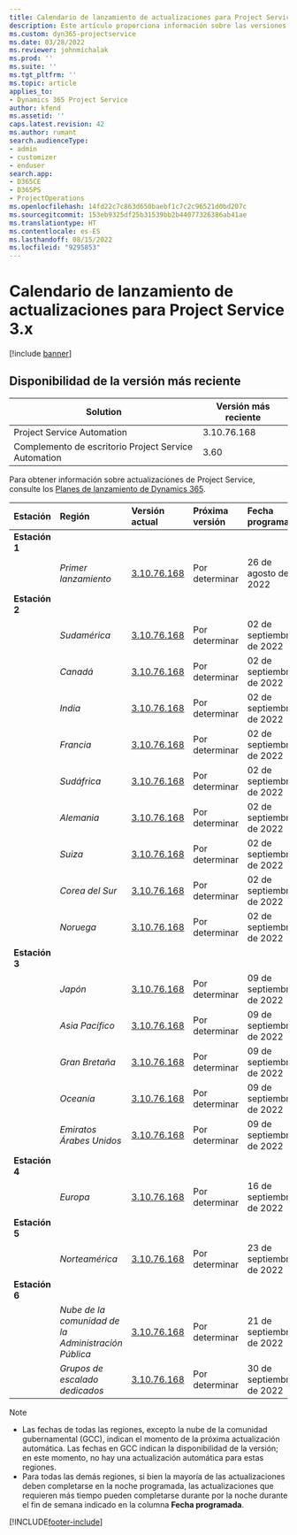 ```yaml
---
title: Calendario de lanzamiento de actualizaciones para Project Service 3.x
description: Este artículo proporciona información sobre las versiones disponibles y futuras de Dynamics 365 Project Service Automation.
ms.custom: dyn365-projectservice
ms.date: 03/28/2022
ms.reviewer: johnmichalak
ms.prod: ''
ms.suite: ''
ms.tgt_pltfrm: ''
ms.topic: article
applies_to:
- Dynamics 365 Project Service
author: kfend
ms.assetid: ''
caps.latest.revision: 42
ms.author: rumant
search.audienceType:
- admin
- customizer
- enduser
search.app:
- D365CE
- D365PS
- ProjectOperations
ms.openlocfilehash: 14fd22c7c863d650baebf1c7c2c96521d0bd207c
ms.sourcegitcommit: 153eb9325df25b31539bb2b44077326386ab41ae
ms.translationtype: HT
ms.contentlocale: es-ES
ms.lasthandoff: 08/15/2022
ms.locfileid: "9295853"
---
```

# <a name="update-release-schedule-for-project-service-3x"></a>Calendario de lanzamiento de actualizaciones para Project Service 3.x

[!include [banner](../includes/psa-now-project-operations.md)]

## <a name="latest-version-availability"></a>Disponibilidad de la versión más reciente

| Solution  | Versión más reciente |
|-------|----|
| Project Service Automation    | 3.10.76.168 |
| Complemento de escritorio Project Service Automation                | 3.60          |

Para obtener información sobre actualizaciones de Project Service, consulte los [Planes de lanzamiento de Dynamics 365](/dynamics365/release-plans/). 

| Estación  | Región | Versión actual | Próxima versión |  Fecha programada
| :---   | :---   | :---   | :---   |:---   |         
|<strong>Estación 1</strong> | |  |  | |
| | <i>Primer lanzamiento</i> | [3.10.76.168](whats-new-ur-45.md) | Por determinar | 26 de agosto de 2022
|<strong>Estación 2</strong> | |  |  | |
| | <i>Sudamérica</i> | [3.10.76.168](whats-new-ur-45.md) | Por determinar | 02 de septiembre de 2022
| | <i>Canadá</i> | [3.10.76.168](whats-new-ur-45.md) | Por determinar | 02 de septiembre de 2022
| | <i>India</i> | [3.10.76.168](whats-new-ur-45.md) | Por determinar | 02 de septiembre de 2022
| | <i>Francia</i> | [3.10.76.168](whats-new-ur-45.md) | Por determinar | 02 de septiembre de 2022
| | <i>Sudáfrica</i> | [3.10.76.168](whats-new-ur-45.md) | Por determinar | 02 de septiembre de 2022
| | <i>Alemania</i> | [3.10.76.168](whats-new-ur-45.md) | Por determinar | 02 de septiembre de 2022
| | <i>Suiza</i> | [3.10.76.168](whats-new-ur-45.md) | Por determinar | 02 de septiembre de 2022
| | <i>Corea del Sur</i> | [3.10.76.168](whats-new-ur-45.md) | Por determinar | 02 de septiembre de 2022
| | <i>Noruega</i> | [3.10.76.168](whats-new-ur-45.md) | Por determinar | 02 de septiembre de 2022
|<strong>Estación 3</strong> | |  |  | |
| | <i>Japón</i> | [3.10.76.168](whats-new-ur-45.md) | Por determinar | 09 de septiembre de 2022
| | <i>Asia Pacífico</i> | [3.10.76.168](whats-new-ur-45.md) | Por determinar | 09 de septiembre de 2022
| | <i>Gran Bretaña</i> | [3.10.76.168](whats-new-ur-45.md) | Por determinar | 09 de septiembre de 2022
| | <i>Oceanía</i> | [3.10.76.168](whats-new-ur-45.md) | Por determinar | 09 de septiembre de 2022
| | <i>Emiratos Árabes Unidos</i> | [3.10.76.168](whats-new-ur-45.md) | Por determinar | 09 de septiembre de 2022
|<strong>Estación 4</strong> | |  |  | |
| | <i>Europa</i> | [3.10.76.168](whats-new-ur-45.md) | Por determinar | 16 de septiembre de 2022
|<strong>Estación 5</strong> | |  |  | |
| | <i>Norteamérica</i> | [3.10.76.168](whats-new-ur-45.md) | Por determinar | 23 de septiembre de 2022
|<strong>Estación 6</strong> | |  |  | |
| | <i>Nube de la comunidad de la Administración Pública</i> | [3.10.76.168](whats-new-ur-45.md) | Por determinar | 21 de septiembre de 2022
| | <i>Grupos de escalado dedicados</i> | [3.10.76.168](whats-new-ur-45.md) | Por determinar | 30 de septiembre de 2022




>[!Note]
> - Las fechas de todas las regiones, excepto la nube de la comunidad gubernamental (GCC), indican el momento de la próxima actualización automática. Las fechas en GCC indican la disponibilidad de la versión; en este momento, no hay una actualización automática para estas regiones.
> - Para todas las demás regiones, si bien la mayoría de las actualizaciones deben completarse en la noche programada, las actualizaciones que requieren más tiempo pueden completarse durante por la noche durante el fin de semana indicado en la columna **Fecha programada**.


[!INCLUDE[footer-include](../includes/footer-banner.md)]
